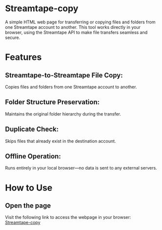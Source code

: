 # Streamtape-copy
A simple HTML web page for transferring or copying files and folders from one Streamtape account to another. This tool works directly in your browser, using the Streamtape API to make file transfers seamless and secure.

# Features
## Streamtape-to-Streamtape File Copy:
Copies files and folders from one Streamtape account to another.
## Folder Structure Preservation: 
Maintains the original folder hierarchy during the transfer.
## Duplicate Check: 
Skips files that already exist in the destination account.
## Offline Operation:
Runs entirely in your local browser—no data is sent to any external servers.

# How to Use
## Open the page
Visit the following link to access the webpage in your browser:  
<a href=https://render-i.github.io/Streamtape-copy/>Streamtape-copy</a>
